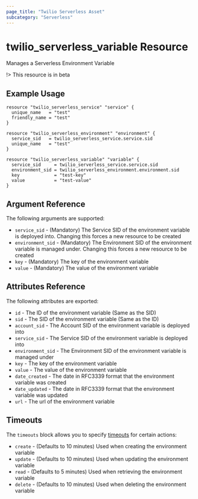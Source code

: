 ```yaml
---
page_title: "Twilio Serverless Asset"
subcategory: "Serverless"
---
```


# twilio_serverless_variable Resource

Manages a Serverless Environment Variable

!> This resource is in beta

## Example Usage

```hcl
resource "twilio_serverless_service" "service" {
  unique_name   = "test"
  friendly_name = "test"
}

resource "twilio_serverless_environment" "environment" {
  service_sid   = twilio_serverless_service.service.sid
  unique_name   = "test"
}

resource "twilio_serverless_variable" "variable" {
  service_sid     = twilio_serverless_service.service.sid
  environment_sid = twilio_serverless_environment.environment.sid
  key             = "test-key"
  value           = "test-value"
}
```

## Argument Reference

The following arguments are supported:

- `service_sid` - (Mandatory) The Service SID of the environment variable is deployed into. Changing this forces a new resource to be created
- `environment_sid` - (Mandatory) The Environment SID of the environment variable is managed under. Changing this forces a new resource to be created
- `key` - (Mandatory) The key of the environment variable
- `value` - (Mandatory) The value of the environment variable

## Attributes Reference

The following attributes are exported:

- `id` - The ID of the environment variable (Same as the SID)
- `sid` - The SID of the environment variable (Same as the ID)
- `account_sid` - The Account SID of the environment variable is deployed into
- `service_sid` - The Service SID of the environment variable is deployed into
- `environment_sid` - The Environment SID of the environment variable is managed under
- `key` - The key of the environment variable
- `value` - The value of the environment variable
- `date_created` - The date in RFC3339 format that the environment variable was created
- `date_updated` - The date in RFC3339 format that the environment variable was updated
- `url` - The url of the environment variable

## Timeouts

The `timeouts` block allows you to specify [timeouts](https://www.terraform.io/docs/configuration/resources.html#timeouts) for certain actions:

- `create` - (Defaults to 10 minutes) Used when creating the environment variable
- `update` - (Defaults to 10 minutes) Used when updating the environment variable
- `read` - (Defaults to 5 minutes) Used when retrieving the environment variable
- `delete` - (Defaults to 10 minutes) Used when deleting the environment variable
